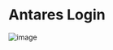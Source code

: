 # Antares Login

![image](https://github.com/Wellington-lopes/antares_Lopes-office/assets/67521652/5d1605b9-4669-4824-b994-f52cbde02aca)
